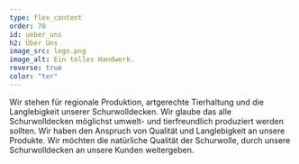 ```yaml
---
type: flex_content
order: 70
id: ueber_uns
h2: Über Uns
image_src: logo.png
image_alt: Ein tolles Handwerk.
reverse: true
color: "ter"
---
```

Wir stehen für regionale Produktion, artgerechte Tierhaltung und die Langlebigkeit unserer Schurwolldecken. Wir glaube das alle Schurwolldecken möglichst umwelt- und tierfreundlich produziert werden sollten. Wir haben den Anspruch von Qualität und Langlebigkeit an unsere Produkte. Wir möchten die natürliche Qualität der Schurwolle, durch unsere Schurwolldecken an unsere Kunden weitergeben. 